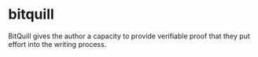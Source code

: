 # bitquill
BitQuill gives the author a capacity to provide verifiable proof that they put effort into the writing process.

